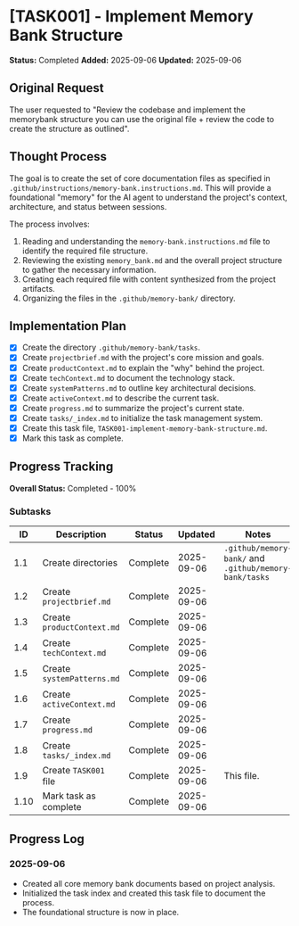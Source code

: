 # [TASK001] - Implement Memory Bank Structure

**Status:** Completed
**Added:** 2025-09-06
**Updated:** 2025-09-06

## Original Request
The user requested to "Review the codebase and implement the memorybank structure you can use the original file + review the code to create the structure as outlined".

## Thought Process
The goal is to create the set of core documentation files as specified in `.github/instructions/memory-bank.instructions.md`. This will provide a foundational "memory" for the AI agent to understand the project's context, architecture, and status between sessions.

The process involves:
1.  Reading and understanding the `memory-bank.instructions.md` file to identify the required file structure.
2.  Reviewing the existing `memory_bank.md` and the overall project structure to gather the necessary information.
3.  Creating each required file with content synthesized from the project artifacts.
4.  Organizing the files in the `.github/memory-bank/` directory.

## Implementation Plan
- [x] Create the directory `.github/memory-bank/tasks`.
- [x] Create `projectbrief.md` with the project's core mission and goals.
- [x] Create `productContext.md` to explain the "why" behind the project.
- [x] Create `techContext.md` to document the technology stack.
- [x] Create `systemPatterns.md` to outline key architectural decisions.
- [x] Create `activeContext.md` to describe the current task.
- [x] Create `progress.md` to summarize the project's current state.
- [x] Create `tasks/_index.md` to initialize the task management system.
- [x] Create this task file, `TASK001-implement-memory-bank-structure.md`.
- [x] Mark this task as complete.

## Progress Tracking

**Overall Status:** Completed - 100%

### Subtasks
| ID | Description | Status | Updated | Notes |
|----|-------------|--------|---------|-------|
| 1.1 | Create directories | Complete | 2025-09-06 | `.github/memory-bank/` and `.github/memory-bank/tasks` |
| 1.2 | Create `projectbrief.md` | Complete | 2025-09-06 | |
| 1.3 | Create `productContext.md` | Complete | 2025-09-06 | |
| 1.4 | Create `techContext.md` | Complete | 2025-09-06 | |
| 1.5 | Create `systemPatterns.md` | Complete | 2025-09-06 | |
| 1.6 | Create `activeContext.md` | Complete | 2025-09-06 | |
| 1.7 | Create `progress.md` | Complete | 2025-09-06 | |
| 1.8 | Create `tasks/_index.md` | Complete | 2025-09-06 | |
| 1.9 | Create `TASK001` file | Complete | 2025-09-06 | This file. |
| 1.10| Mark task as complete | Complete | 2025-09-06 | |

## Progress Log
### 2025-09-06
- Created all core memory bank documents based on project analysis.
- Initialized the task index and created this task file to document the process.
- The foundational structure is now in place.
